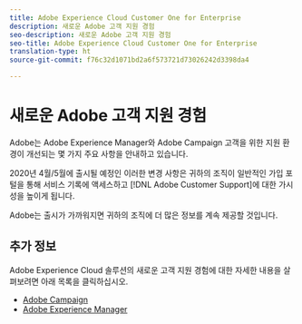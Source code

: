 ```yaml
---
title: Adobe Experience Cloud Customer One for Enterprise
description: 새로운 Adobe 고객 지원 경험
seo-description: 새로운 Adobe 고객 지원 경험
seo-title: Adobe Experience Cloud Customer One for Enterprise
translation-type: ht
source-git-commit: f76c32d1071bd2a6f573721d73026242d3398da4

---
```



# 새로운 Adobe 고객 지원 경험

Adobe는 Adobe Experience Manager와 Adobe Campaign 고객을 위한 지원 환경이 개선되는 몇 가지 주요 사항을 안내하고 있습니다.

2020년 4월/5월에 출시될 예정인 이러한 변경 사항은 귀하의 조직이 일반적인 가입 포털을 통해 서비스 기록에 액세스하고 [!DNL Adobe Customer Support]에 대한 가시성을 높이게 됩니다.

Adobe는 출시가 가까워지면 귀하의 조직에 더 많은 정보를 계속 제공할 것입니다.

## 추가 정보

Adobe Experience Cloud 솔루션의 새로운 고객 지원 경험에 대한 자세한 내용을 살펴보려면 아래 목록을 클릭하십시오.

* [Adobe Campaign](campaign-list.md)
* [Adobe Experience Manager](aem-list.md)
